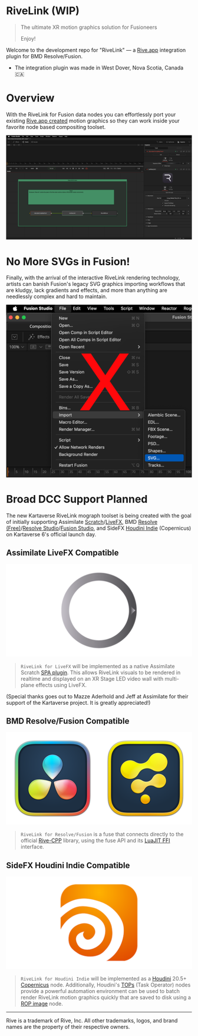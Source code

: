 # RiveLink (WIP)

> The ultimate XR motion graphics solution for Fusioneers
>
> Enjoy!
>

Welcome to the development repo for "RiveLink" — a [Rive.app](https://rive.app/) integration plugin for BMD Resolve/Fusion. 

- The integration plugin was made in West Dover, Nova Scotia, Canada 🇨🇦

# Overview

With the RiveLink for Fusion data nodes you can effortlessly port your existing [Rive.app created](https://rive.app/features) motion graphics so they can work inside your favorite node based compositing toolset.

![RiveLink Nodes](Images/rivelink-screenshot.png)

# No More SVGs in Fusion!

Finally, with the arrival of the interactive RiveLink rendering technology, artists can banish Fusion's legacy SVG graphics importing workflows that are kludgy, lack gradients and effects, and more than anything are needlessly complex and hard to maintain.

![SVG Import](Images/fusion-svg-import.png)

# Broad DCC Support Planned

The new Kartaverse RiveLink mograph toolset is being created with the goal of initially supporting Assimilate [Scratch](https://www.assimilateinc.com/products/)/[LiveFX](https://www.assimilateinc.com/products/livefx/), BMD [Resolve (Free)](https://www.blackmagicdesign.com/products/davinciresolve)/[Resolve Studio](https://www.blackmagicdesign.com/products/davinciresolve)/[Fusion Studio](https://www.blackmagicdesign.com/products/fusion), and SideFX [Houdini Indie](https://www.sidefx.com/products/whats-new-in-h205/) (Copernicus) on Kartaverse 6's official launch day.

## Assimilate LiveFX Compatible

![Assimilate LiveFX](Images/Icon-Assimilate.png)

> `RiveLink for LiveFX` will be implemented as a native Assimilate Scratch [SPA plugin](https://www.assimilatesupport.com/akb/KnowledgebaseArticle50984.aspx). This allows RiveLink visuals to be rendered in realtime and displayed on an XR Stage LED video wall with multi-plane effects using LiveFX. 

(Special thanks goes out to Mazze Aderhold and Jeff at Assimilate for their support of the Kartaverse project. It is greatly appreciated!)

## BMD Resolve/Fusion Compatible

![Resolve/Fusion Icon](Images/Icon-Resolve-Fusion.png)

> `RiveLink for Resolve/Fusion` is a fuse that connects directly to the official [Rive-CPP](https://github.com/rive-app/rive-cpp) library, using the fuse API and its [LuaJIT FFI](https://luajit.org/ext_ffi.html) interface.

## SideFX Houdini Indie Compatible

![SideFX Houdini Icon](Images/Icon-Houdini.png)

> `RiveLink for Houdini Indie` will be implemented as a [Houdini](https://www.sidefx.com/products/whats-new-in-h205/) 20.5+ [Copernicus](https://www.sidefx.com/products/whats-new-in-h205/copernicus/) node. Additionally, Houdini's [TOPs](https://www.sidefx.com/docs/houdini/tops/intro.html) (Task Operator) nodes provide a powerful automation environment can be used to batch render RiveLink motion graphics quickly that are saved to disk using a [ROP image](https://www.sidefx.com/docs/houdini/nodes/cop/rop_image.html) node.

---

Rive is a trademark of Rive, Inc. All other trademarks, logos, and brand names are the property of their respective owners.  